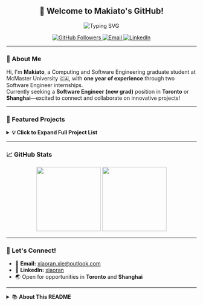 <h2 align="center">🤖 Welcome to Makiato's GitHub!</h2>

<p align="center">
  <img src="https://readme-typing-svg.demolab.com?font=Fira+Code&duration=3000&pause=1000&center=true&vCenter=true&multiline=true&width=700&height=45&lines=Hi%2C+I'm+Makiato!+AI+Software+Engineer" alt="Typing SVG" />
</p>

<p align="center">
  <a href="https://github.com/Makiato1999">
    <img src="https://img.shields.io/github/followers/Makiato1999?label=Follow&style=social" alt="GitHub Followers" />
  </a>
  <a href="mailto:xiaoran.xie@outlook.com">
    <img src="https://img.shields.io/badge/Email-xiaoran.xie%40outlook.com-blue?logo=gmail" alt="Email" />
  </a>
  <a href="https://www.linkedin.com/in/xiaoran-shawn-xie-3a305720a/">
    <img src="https://img.shields.io/badge/LinkedIn-xiaoran-blue?logo=linkedin" alt="LinkedIn" />
  </a>
</p>

---

### 👋 About Me

Hi, I'm **Makiato**, a Computing and Software Engineering graduate student at McMaster University 🇨🇦, with **one year of experience** through two Software Engineer internships.  
Currently seeking a **Software Engineer (new grad)** position in **Toronto** or **Shanghai**—excited to connect and collaborate on innovative projects!

---

### 🚀 Featured Projects

<details>
<summary><b>💡 Click to Expand Full Project List</b></summary>

- [**CouponCenter**](https://github.com/Makiato1999/CouponCenter): Discount & Coupon Marking Platform  
  <sub>Microservice · SpringBoot · SpringCloud · Nacos · OpenFeign</sub>
- [**PayPlus**](https://github.com/Makiato1999/PayPlus): Payment Platform  
  <sub>SpringBoot · MyBatis · MySQL · Docker · MVC · DDD</sub>
- [**Dynamic ThreadPool**](https://github.com/Makiato1999/Dynamic-ThreadPool): Spring Starter  
  <sub>SpringBoot · DDD · Redis · Docker</sub>
- [**ChatBot-API**](https://github.com/Makiato1999/ChatBot-api): GitHub Issues Q&A AI Assistant  
  <sub>SpringBoot · DDD · OpenAI/ChatGPT · Docker</sub>
- [**EduManageSystem**](https://github.com/Makiato1999/EduManageSystem): Student Education Management  
  <sub>SpringBoot · SpringJPA · MySQL · Thymeleaf</sub>
- [**MacRun-MicroService**](https://github.com/Makiato1999/MacRun-MicroService): Workout App on Campus  
  <sub>Microservice · SpringBoot · RabbitMQ · Docker</sub>
- [**StrokePredict-DataScience**](https://github.com/Makiato1999/StrokePredict-DataScience): Risk of Stroke Predictor  
  <sub>Data Science · Machine Learning</sub>
- [**Todo-List-Warehouse**](https://github.com/Makiato1999/Todo-List-Warehouse): Personal Todo List App  
  <sub>Bootstrap · Node.js · Express.js · MongoDB · Mongoose · Heroku</sub>
- [**COMP4710_Yelp**](https://github.com/Makiato1999/COMP4710_Yelp): Sentiment Analysis on Yelp Reviews  
  <sub>Data Mining · Machine Learning</sub>
- [**ARS**](https://github.com/Makiato1999/ARS): Canadian Airline Reservation System  
  <sub>Android</sub>
- [**ESN-echo-state-network**](https://github.com/Makiato1999/ESN-echo-state-network): Echo State Network  
  <sub>Machine Learning</sub>
- [**exFAT-reader**](https://github.com/Makiato1999/exFAT-reader): exFAT File System Reader  
  <sub>Operating Systems · File System</sub>
- [**MLFQ-CPU-Scheduling**](https://github.com/Makiato1999/MLFQ-CPU-Scheduling): Multi-level Feedback Queue Scheduling  
  <sub>Operating Systems · CPU Scheduling</sub>
- [**FleaMarket**](https://github.com/Makiato1999/FleaMarket): Flea Market Platform  
  <sub>MVC · Django · MySQL</sub>
- [**Order Me Up**](https://github.com/Makiato1999/COMP3020-Group24): Online Restaurant Order System  
  <sub>UX/UI · Frontend · JQuery</sub>

</details>

---

### 📈 GitHub Stats

<p align="center">
  <img src="https://github-readme-stats.vercel.app/api?username=Makiato1999&show_icons=true&hide=issues&theme=default" height="170" />
  <img src="https://github-readme-stats.vercel.app/api/top-langs/?username=Makiato1999&layout=compact&hide=html&theme=default" height="170" />
</p>

---

### 🤝 Let's Connect!

- 📧 **Email:** xiaoran.xie@outlook.com  
- 💼 **LinkedIn:** [xiaoran](https://www.linkedin.com/in/xiaoran-shawn-xie-3a305720a/)
- 🌏 Open for opportunities in **Toronto** and **Shanghai**

---

<details>
<summary>📚 <b>About This README</b></summary>
<sup>
Last update: 2024-07-12  
If you like my work, feel free to ⭐ my projects or connect with me!
</sup>
</details>
